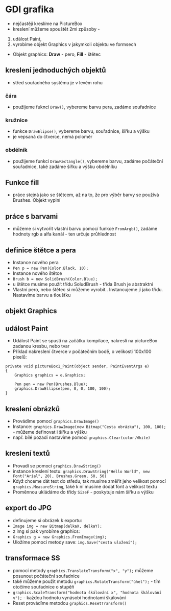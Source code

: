 # GDI grafika
* nejčastěji kreslíme na PictureBox
* kreslení můžeme spouštět 2mi způsoby -
1. událost Paint,
2. vyrobíme objekt Graphics v jakymkoli objektu ve formsech
* Objekt graphics: __Draw__ - pero, __Fill__ - štětec
## kreslení jednoduchých objektů
* střed souřadného systému je v levém rohu
### čára
* použijeme fuknci `Draw()`, vybereme barvu pera, zadáme souřadnice
### kružnice
* funkce `DrawElipse()`, vybereme barvu, souřadnice, šiřku a výšku
* je vepsaná do čtverce, nemá poloměr
### obdélník
* použijeme funkci `DrawRectangle()`, vybereme barvu, zadáme počáteční souřadnice, také zadáme šířku a výšku obdélníku
## Funkce fill
* práce stejná jako se štětcem, až na to, že pro výběr barvy se používá Brushes. Objekt vyplní
## práce s barvami
* můžeme si vytvořit vlastní barvu pomocí funkce `FromArgb()`, zadáme hodnoty rgb a alfa kanál - ten určuje průhlednost
## definice štětce a pera
* Instance nového pera
* `Pen p = new Pen(Color.Black, 10);`
* Instance nového štětce
* `Brush b = new SolidBrush(Color.Blue);`
* u štětce musíme použít třídu SoludBrush - třída Brush je abstraktní
* Vlastní pero, nebo štětec si můžeme vyrobit.. Instancujeme jí jako třídu. Nastavíme barvu a tloušťku
## objekt Graphics
## událost Paint
* Událost Paint se spustí na začátku kompilace, nakreslí na pictureBox zadanou kresbu, nebo tvar
* Příklad nakreslení čtverce v počátečním bodě, o velikosti 100x100 pixelů:
```
private void pictureBox1_Paint(object sender, PaintEventArgs e)
{
    Graphics graphics = e.Graphics;

    Pen pen = new Pen(Brushes.Blue);
    graphics.DrawEllipse(pen, 0, 0, 100, 100);
}
```
## kreslení obrázků
* Provádíme pomocí `graphics.DrawImage()`
* Instance: `graphics.DrawImage(new Bitmap("Cesta obrázku"), 100, 100);` - můžeme definovat i šířku a výšku
* např. bílé pozadí nastavíme pomocí `graphics.Clear(color.White)`
## kreslení textů
* Provadí se pomocí `graphics.DrawString()`
* instance kreslení textu: `graphics.DrawString("Hello World", new Font("Arial", 20), Brushes.Green, 50, 50)`
* Když chceme dát text do středu, tak musíme změřit jeho velikost pomocí `graphics.MeasureString`, také k ní musíme dodat font a velikost textu
* Proměnnou ukládáme do třídy `SizeF` - poskytuje nám šířku a výšku
## export do JPG
* definujeme si obrázek k exportu:
* `Image img = new Bitmap(delkaX, delkaY);`
* z img si pak vyrobíme graphics:
* `Graphics g = new Graphics.FromImage(img);`
* Uložíme pomocí metody save: `img.Save("cesta uložení");`
## transformace SS
* pomocí metody `graphics.TranslateTransform("x", "y");` můžeme posunout počáteční souřadnice
* také můžeme použít metodu `graphics.RotateTransform("úhel");` - tím otočíme souřadnice o stupěň
* `graphics.ScaleTransform("hodnota škálování x", "hodnota škálování y");` - každou hodnotu vynásobí hodnotami škálování
* Reset provádíme metodou `graphics.ResetTransform()`
